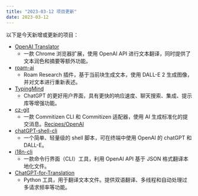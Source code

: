 ```yaml
---
title: "2023-03-12 项目更新"
date: 2023-03-12
---
```

以下是今天新增或更新的项目：

- [OpenAI Translator](https://github.com/yetone/openai-translator)
    - 一款 Chrome 浏览器扩展，使用 OpenAI API 进行文本翻译，同时提供了文本润色和摘要等额外功能。
- [roam-ai](https://github.com/LayBacc/roam-ai)
    - Roam Research 插件，基于当前块生成文本，使用 DALL-E 2 生成图像，并对文本进行重新表述。
- [TypingMind](https://www.typingmind.com/)
    - ChatGPT 的更好用户界面，具有更快的响应速度、聊天搜索、集成、提示库等增强功能。
- [cz-git](https://github.com/Zhengqbbb/cz-git)
    - 一款 Commitizen CLI 和 Commitizen 适配器，使用 AI 生成标准化的提交消息。[Recipes/OpenAI](https://cz-git.qbb.sh/recipes/openai)
- [chatGPT-shell-cli](https://github.com/0xacx/chatGPT-shell-cli)
    - 一个简单、轻量级的 shell 脚本，可在终端中使用 OpenAI 的 chatGPT 和 DALL-E。
- [i18n-cli](https://github.com/pandodao/i18n-cli)
    - 一款命令行界面（CLI）工具，利用 OpenAI API 基于 JSON 格式翻译本地化文件。
- [ChatGPT-for-Translation](https://github.com/Raychanan/ChatGPT-for-Translation)
    - Python 工具，用于翻译文本文件。提供双语翻译、多线程和自动处理过多请求频率等功能。
